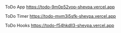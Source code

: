 ToDo App
https://todo-9m0p52vop-shevpa.vercel.app

ToDo Timer
https://todo-mvm3j5sfk-shevpa.vercel.app 

ToDo Hooks
https://todo-f54hkdll3-shevpa.vercel.app

